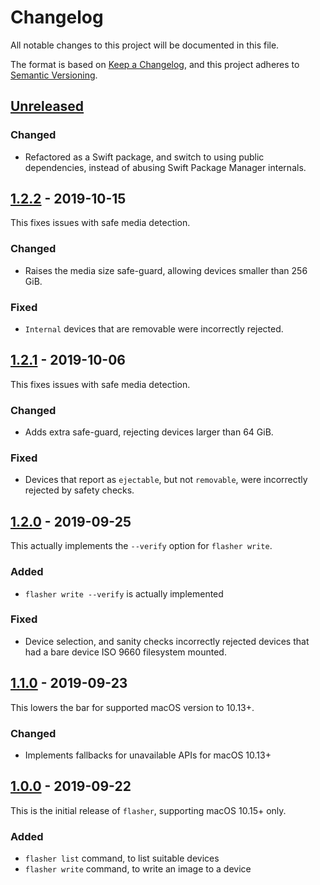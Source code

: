 # Changelog
All notable changes to this project will be documented in this file.

The format is based on [Keep a Changelog](https://keepachangelog.com/en/1.0.0/),
and this project adheres to [Semantic Versioning](https://semver.org/spec/v2.0.0.html).


## [Unreleased]

### Changed

- Refactored as a Swift package, and switch to using public dependencies, instead of abusing Swift Package Manager internals.


## [1.2.2] - 2019-10-15

This fixes issues with safe media detection.

### Changed

- Raises the media size safe-guard, allowing devices smaller than 256 GiB.

### Fixed

- `Internal` devices that are removable were incorrectly rejected.


## [1.2.1] - 2019-10-06

This fixes issues with safe media detection.

### Changed

- Adds extra safe-guard, rejecting devices larger than 64 GiB.

### Fixed

- Devices that report as `ejectable`, but not `removable`, were incorrectly rejected by safety checks.


## [1.2.0] - 2019-09-25

This actually implements the `--verify` option for `flasher write`.

### Added

- `flasher write --verify` is actually implemented

### Fixed

- Device selection, and sanity checks incorrectly rejected devices that had a
  bare device ISO 9660 filesystem mounted.


## [1.1.0] - 2019-09-23

This lowers the bar for supported macOS version to 10.13+.

### Changed

- Implements fallbacks for unavailable APIs for macOS 10.13+


## [1.0.0] - 2019-09-22

This is the initial release of `flasher`, supporting macOS 10.15+ only.

### Added

- `flasher list` command, to list suitable devices
- `flasher write` command, to write an image to a device


[Unreleased]: https://github.com/notCalle/flasher/compare/v1.2.2..HEAD
[1.2.2]: https://github.com/notCalle/flasher/compare/v1.2.1..v1.2.2
[1.2.1]: https://github.com/notCalle/flasher/compare/v1.2.0..v1.2.1
[1.2.0]: https://github.com/notCalle/flasher/compare/v1.1.0..v1.2.0
[1.1.0]: https://github.com/notCalle/flasher/compare/v1.0.0..v1.1.0
[1.0.0]: https://github.com/notCalle/flasher/releases/tag/v1.0.0
